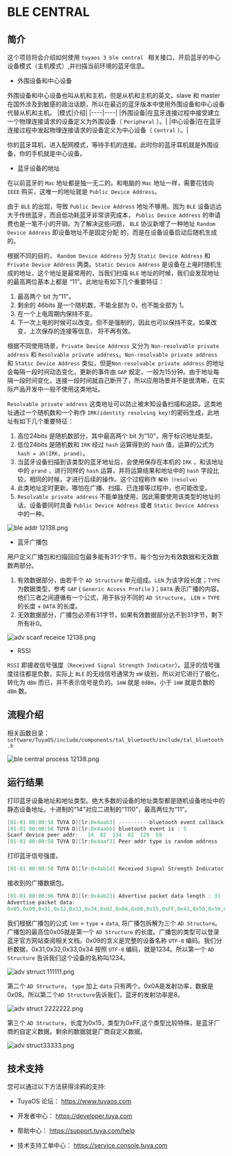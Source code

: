 

# BLE CENTRAL

##  简介

这个项目将会介绍如何使用 `tuyaos 3 ble central ` 相关接口，开启蓝牙的中心设备模式（主机模式）,并扫描当前环境的蓝牙信息。

* 外围设备和中心设备

外围设备和中心设备也叫从机和主机，但是从机和主机的英文，slave 和 master 在国外涉及到敏感的政治话题，所以在最近的蓝牙版本中使用外围设备和中心设备代替从机和主机。
|模式|介绍|
|----|----|
|外围设备|在蓝牙连接过程中接受建立一个物理连接请求的设备定义为外围设备（ `Peripheral` ）。|
|中心设备|在在蓝牙连接过程中发起物理连接请求的设备定义为中心设备（ `Central` ）。|

你的蓝牙耳机，进入配网模式，等待手机的连接。此时你的蓝牙耳机就是外围设备，你的手机就是中心设备。

* 蓝牙设备的地址
  
在以前蓝牙的 `Mac` 地址都是独一无二的。和电脑的 `Mac` 地址一样，需要花钱向 `IEEE` 购买，这唯一的地址就是 `Public Device Address`。

由于 `BLE` 的出现，导致 `Public Device Address` 地址不够用。因为 `BLE` 设备远远大于传统蓝牙，而且低功耗蓝牙非常讲究成本， `Public Device Address` 的申请费也是一笔不小的开销。为了解决这些问题， `BLE` 协议新增了一种地址 `Random Device Address` 即设备地址不是固定分配
的，而是在设备设备启动后随机生成的。

根据不同的目的， `Random Device Address` 分为 `Static Device Address`
和 `Private Device Address` 两类。`Static Device Address` 是设备在上电时随机生成的地址，这个地址是最常用的，当我们扫描 `BLE` 地址的时候，我们会发现地址的最高两位基本上都是 “11”。此地址有如下几个重要特征：
1. 最高两个 bit 为“11”。
2. 剩余的 46bits 是一个随机数，不能全部为 0，也不能全部为 1。
3. 在一个上电周期内保持不变。
4. 下一次上电的时候可以改变。但不是强制的，因此也可以保持不变。如果改变，上次保存的连接等信息，
将不再有效。

根据不同使用场景，`Private Device Address` 又分为 `Non-resolvable private address` 和 `Resolvable private address`。`Non-resolvable private address` 和 `Static Device Address` 类似，但是`Non-resolvable private address` 的地址会每隔一段时间动态变化，更新的事件由 `GAP` 规定，一般为15分钟。由于地址每隔一段时间变化，连接一段时间就自己断开了，所以应用场景并不是很清晰，在实际产品开发中一般不使用这类地址。

`Resolvable private address` 这类地址可以防止被未知设备扫描和追踪。这类地址通过一个随机数和一个称作 `IRK(identity resolving key)`的密码生成，此地址有如下几个重要特征：
1. 高位24bits 是随机数部分，其中最高两个 bit 为“10”，用于标识地址类型。
2. 低位24bits 是随机数和 `IRK` 经过 `hash` 运算得到的 `hash` 值，运算的公式为 `hash = ah(IRK, prand)`。
3. 当蓝牙设备扫描到该类型的蓝牙地址后，会使用保存在本机的 `IRK` ，和该地址中的 `prand` ，进行同样的 `hash` 运算，并将运算结果和地址中的 `hash` 字段比较，相同的时候，才进行后续的操作。这个过程称作 `解析（resolve）`
4. 此类地址定时更新。哪怕在广播、扫描、已连接等过程中，也可能改变。
5. `Resolvable private address` 不能单独使用，因此需要使用该类型的地址的话，设备要同时具备 `Public
Device Address` 或者 `Static Device Address` 中的一种。

![ble addr 12138.png](https://airtake-public-data-1254153901.cos.ap-shanghai.myqcloud.com/content-platform/hestia/1655707049daaca34aa64.png)


* 蓝牙广播包
  
用户定义广播包和扫描回应包最多能有31个字节，每个包分为有效数据和无效数数两部分。
1. 有效数据部分，由若干个 `AD Structure` 单元组成。`LEN` 为该字段长度；`TYPE` 为数据类型，参考 `GAP` ( `Generic Access Profile` )；`DATA` 表示广播的内容。他们三者之间遵循有一个公式，用于拆分不同的 `AD Structure`， `LEN` = `TYPE` 的长度 + `DATA` 的长度。
2. 无效数据部分，广播包必须有31字节，如果有效数据部分达不到31字节，剩下所有补0。

![adv scanf receice 12138.png](https://airtake-public-data-1254153901.cos.ap-shanghai.myqcloud.com/content-platform/hestia/165571037357358aab4df.png)

* RSSI

`RSSI` 即接收信号强度（`Received Signal Strength Indicator`）。蓝牙的信号强度往往都是负数，实际上 `BLE` 的无线信号通常为 `mW` 级别，所以对它进行了极化，转化为 `dBm` 而已，并不表示信号是负的。`1mW` 就是 `0dBm`，小于 `1mW` 就是负数的 `dBm` 数。




## 流程介绍
相关函数目录：
`software/TuyaOS/include/components/tal_bluetooth/include/tal_bluetooth.h`

![ble central process 12138.png](https://airtake-public-data-1254153901.cos.ap-shanghai.myqcloud.com/content-platform/hestia/1655711933d7589ae9af8.png)

## 运行结果
打印蓝牙设备地址和地址类型。绝大多数的设备的地址类型都是随机设备地址中的静态设备地址。十进制的“14”对应二进制的“1110”，最高两位为“11”。
```c
[01-01 00:00:58 TUYA D][lr:0x4aab3] ----------bluetooth event callback-------
[01-01 00:00:58 TUYA D][lr:0x4aabb] bluetooth event is : 5
Scanf device peer addr:   14  82  134  82  129  59 
[01-01 00:00:58 TUYA D][lr:0x4aaf3] Peer addr type is random address
```

打印蓝牙信号强度。
```c
[01-01 00:00:58 TUYA D][lr:0x4ab1d] Received Signal Strength Indicator : -64
```
接收到的广播数据包。
```c
[01-01 00:00:06 TUYA D][lr:0x4ab23] Advertise packet data length : 31
Advertise packet data:
0x05,0x09,0x31,0x32,0x33,0x34,0x02,0x0A,0x08,0x15,0xFF,0x41,0x50,0x50,0x4C,0x45,0x06,0x00,0x01,0x09,0x32,0x02,0xA1,0x59,0x36,0x5B,0x9C,0x8F,0xFA,0x9A,0x7D
```
我们根据广播包的公式 `len` = `type` + `data`, 将广播包拆解为三个 `AD Structure`。
广播包的最高位0x05就是第一个 `AD Structure` 的长度。广播包的类型可以登录蓝牙官方网站查阅相关文档。0x09的含义是完整的设备名称 `UTF-8` 编码。我们分析数据，0x31,0x32,0x33,0x34 按照 `UTF-8` 编码，就是1234。所以第一个 `AD Structure` 告诉我们这个设备的名称叫1234。

![adv strruct 111111.png](https://airtake-public-data-1254153901.cos.ap-shanghai.myqcloud.com/content-platform/hestia/165571934440ff10d7039.png)


第二个 `AD Structure`， `type` 加上 `data` 只有两个。0x0A是发射功率，数据是0x08。所以第二个`AD Structure`告诉我们，蓝牙的发射功率是8。

![adv struct 2222222.png](https://airtake-public-data-1254153901.cos.ap-shanghai.myqcloud.com/content-platform/hestia/1655719879f410e516a62.png)

第三个 `AD Structure`，长度为0x15，类型为0xFF,这个类型比较特殊，是蓝牙厂商的自定义数据。剩余的数据就是厂商自定义数据。

![adv struct33333.png](https://airtake-public-data-1254153901.cos.ap-shanghai.myqcloud.com/content-platform/hestia/165572034447281e62ee5.png)

## 技术支持

您可以通过以下方法获得涂鸦的支持:

- TuyaOS 论坛： https://www.tuyaos.com

- 开发者中心： https://developer.tuya.com

- 帮助中心： https://support.tuya.com/help

- 技术支持工单中心： https://service.console.tuya.com
